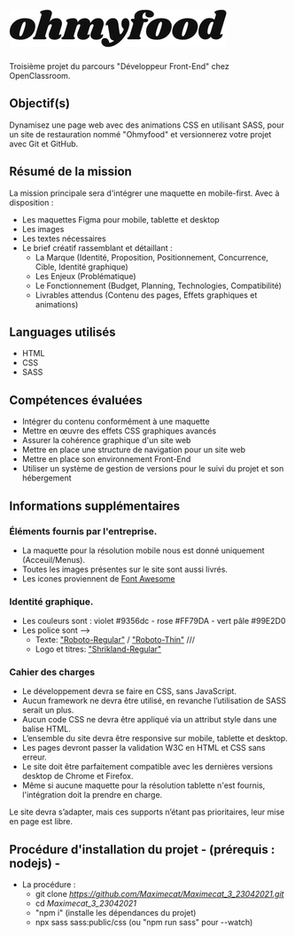 # ![Logo Ohmyfood](public/img/logo/ohmyfood.png)
Troisième projet du parcours "Développeur Front-End" chez OpenClassroom.

## Objectif(s)
Dynamisez une page web avec des animations CSS en utilisant SASS, pour un site de restauration nommé "Ohmyfood" et versionnerez votre projet avec Git et GitHub.

## Résumé de la mission
La mission principale sera d'intégrer une maquette en mobile-first.
Avec à disposition : 
- Les maquettes Figma pour mobile, tablette et desktop 
- Les images 
- Les textes nécessaires
- Le brief créatif rassemblant et détaillant :
  * La Marque (Identité, Proposition, Positionnement, Concurrence, Cible, Identité graphique)
  * Les Enjeux (Problématique)
  * Le Fonctionnement (Budget, Planning, Technologies, Compatibilité)
  * Livrables attendus (Contenu des pages, Effets graphiques et animations)

## Languages utilisés
- HTML
- CSS
- SASS

## Compétences évaluées
- Intégrer du contenu conformément à une maquette
- Mettre en œuvre des effets CSS graphiques avancés
- Assurer la cohérence graphique d'un site web
- Mettre en place une structure de navigation pour un site web
- Mettre en place son environnement Front-End
- Utiliser un système de gestion de versions pour le suivi du projet et son hébergement

## Informations supplémentaires

### Éléments fournis par l'entreprise.
- La maquette pour la résolution mobile nous est donné uniquement (Acceuil/Menus).
- Toutes les images présentes sur le site sont aussi livrés.
- Les icones proviennent de [Font Awesome](https://fontawesome.com/)

### Identité graphique.
- Les couleurs sont : violet #9356dc - rose #FF79DA - vert pâle #99E2D0
- Les police sont --> 
   * Texte:  ["Roboto-Regular"](https://fonts.google.com/specimen/Roboto) / ["Roboto-Thin"](https://fonts.google.com/specimen/Roboto)
   /// 
   * Logo et titres: ["Shrikland-Regular"](https://fonts.google.com/specimen/Shrikhand)

### Cahier des charges
- Le développement devra se faire en CSS, sans JavaScript.
- Aucun framework ne devra être utilisé, en revanche l’utilisation de SASS serait un plus.
- Aucun code CSS ne devra être appliqué via un attribut style dans une balise HTML.
- L’ensemble du site devra être responsive sur mobile, tablette et desktop.
- Les pages devront passer la validation W3C en HTML et CSS sans erreur.
- Le site doit être parfaitement compatible avec les dernières versions desktop de Chrome et Firefox.
- Même si aucune maquette pour la résolution tablette n'est fournis, l'intégration doit la prendre en charge.

Le site devra s’adapter, mais ces supports n’étant pas prioritaires, leur mise en page est libre.

## Procédure d'installation du projet - (prérequis : nodejs) -
- La procédure :
   * git clone <url> *<https://github.com/Maximecat/Maximecat_3_23042021.git>*
   * cd <nom du projet> *Maximecat_3_23042021*
   * "npm i" (installe les dépendances du projet)
   * npx sass sass:public/css (ou "npm run sass" pour --watch)